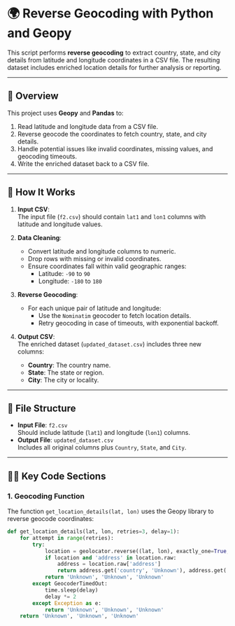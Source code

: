 # 🌍 Reverse Geocoding with Python and Geopy

This script performs **reverse geocoding** to extract country, state, and city details from latitude and longitude coordinates in a CSV file. The resulting dataset includes enriched location details for further analysis or reporting.

---

## 📜 Overview

This project uses **Geopy** and **Pandas** to:
1. Read latitude and longitude data from a CSV file.
2. Reverse geocode the coordinates to fetch country, state, and city details.
3. Handle potential issues like invalid coordinates, missing values, and geocoding timeouts.
4. Write the enriched dataset back to a CSV file.

---

## 🚀 How It Works

1. **Input CSV**:  
   The input file (`f2.csv`) should contain `lat1` and `lon1` columns with latitude and longitude values.

2. **Data Cleaning**:
   - Convert latitude and longitude columns to numeric.
   - Drop rows with missing or invalid coordinates.
   - Ensure coordinates fall within valid geographic ranges:
     - Latitude: `-90` to `90`
     - Longitude: `-180` to `180`

3. **Reverse Geocoding**:
   - For each unique pair of latitude and longitude:
     - Use the `Nominatim` geocoder to fetch location details.
     - Retry geocoding in case of timeouts, with exponential backoff.

4. **Output CSV**:  
   The enriched dataset (`updated_dataset.csv`) includes three new columns:
   - **Country**: The country name.
   - **State**: The state or region.
   - **City**: The city or locality.

---

## 📂 File Structure

- **Input File**: `f2.csv`  
  Should include latitude (`lat1`) and longitude (`lon1`) columns.
- **Output File**: `updated_dataset.csv`  
  Includes all original columns plus `Country`, `State`, and `City`.

---

## 🧑‍💻 Key Code Sections

### 1. **Geocoding Function**

The function `get_location_details(lat, lon)` uses the Geopy library to reverse geocode coordinates:

```python
def get_location_details(lat, lon, retries=3, delay=1):
    for attempt in range(retries):
        try:
            location = geolocator.reverse((lat, lon), exactly_one=True, language="en", timeout=10)
            if location and 'address' in location.raw:
                address = location.raw['address']
                return address.get('country', 'Unknown'), address.get('state', 'Unknown'), address.get('city', 'Unknown')
            return 'Unknown', 'Unknown', 'Unknown'
        except GeocoderTimedOut:
            time.sleep(delay)
            delay *= 2
        except Exception as e:
            return 'Unknown', 'Unknown', 'Unknown'
    return 'Unknown', 'Unknown', 'Unknown'
